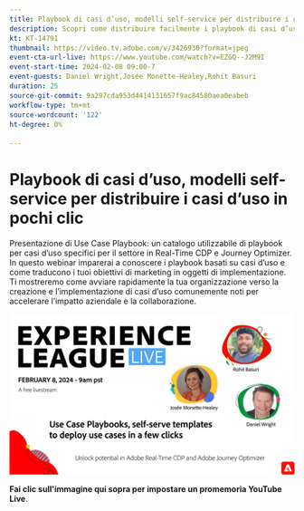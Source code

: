 ```yaml
---
title: Playbook di casi d’uso, modelli self-service per distribuire i casi d’uso in pochi clic
description: Scopri come distribuire facilmente i playbook di casi d’uso e sfruttarne al meglio le potenzialità in Adobe Real-Time CDP e Adobe Journey Optimizer.
kt: KT-14791
thumbnail: https://video.tv.adobe.com/v/3426930?format=jpeg
event-cta-url-live: https://www.youtube.com/watch?v=EZGQ--J2M9I
event-start-time: 2024-02-08 09:00-7
event-guests: Daniel Wright,Josée Monette-Healey,Rohit Basuri
duration: 25
source-git-commit: 9a297cda953d4414131657f9ac84580aea0eabeb
workflow-type: tm+mt
source-wordcount: '122'
ht-degree: 0%

---
```


# Playbook di casi d’uso, modelli self-service per distribuire i casi d’uso in pochi clic

Presentazione di Use Case Playbook: un catalogo utilizzabile di playbook per casi d’uso specifici per il settore in Real-Time CDP e Journey Optimizer. In questo webinar imparerai a conoscere i playbook basati su casi d’uso e come traducono i tuoi obiettivi di marketing in oggetti di implementazione. Ti mostreremo come avviare rapidamente la tua organizzazione verso la creazione e l’implementazione di casi d’uso comunemente noti per accelerare l’impatto aziendale e la collaborazione.

[![ExL LIVE 8 febbraio 2024](assets/WebBanner-Feb08-2024.jpg)](https://www.youtube.com/watch?v=EZGQ--J2M9I)

**Fai clic sull&#39;immagine qui sopra per impostare un promemoria YouTube Live**.

